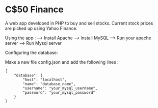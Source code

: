 # C$50 Finance

A web app developed in PHP to buy and sell stocks.
Current stock prices are picked up using Yahoo Finance.

Using the app :
--> Install Apache
--> Install MySQL
--> Run your apache server 
--> Run Mysql server

Configuring the database:

Make a new file config.json and add the following lines :
```
{
    "database": {
        "host": "localhost",
        "name": "database_name",
        "username": "your_mysql_username",
        "password": "your_mysql_password"
    }
}
```


